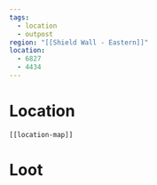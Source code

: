 ```yaml
---
tags:
  - location
  - outpost
region: "[[Shield Wall - Eastern]]"
location:
  - 6827
  - 4434
---
```

# Location
```meta-bind-embed
[[location-map]]
```
# Loot
